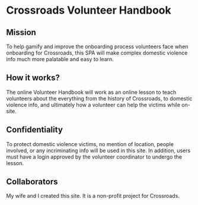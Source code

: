# Crossroads Volunteer Handbook

## Mission

To help gamify and improve the onboarding process volunteers face when onboarding for Crossroads, this SPA will make complex domestic violence info much more palatable and easy to learn. 

## How it works?

The online Volunteer Handbook will work as an online lesson to teach volunteers about the everything from the history of Crossroads, to domestic violence info, and ultimately how a volunteer can help the victims while on-site. 

## Confidentiality

To protect domestic violence victims, no mention of location, people involved, or any incriminating info will be used in this site. In addition, users must have a login approved by the volunteer coordinator to undergo the lesson.

## Collaborators 

My wife and I created this site. It is a non-profit project for Crossroads. 


